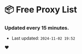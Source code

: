 # :package: Free Proxy List
### Updated every 15 minutes.

- Last updated: `2024-11-02 19:52`

:heart:
